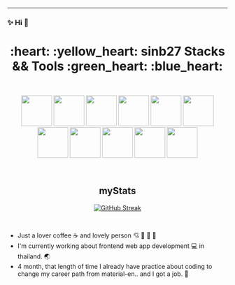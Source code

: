 ---

### :sparkles: Hi :heartbeat:

<div align="center">
  <h1>
 :heart: :yellow_heart: sinb27 Stacks && Tools  :green_heart: :blue_heart:
  </h1>
</div>

&nbsp;&nbsp;&nbsp;

<div align="center" >
<img src="https://cdn.jsdelivr.net/gh/devicons/devicon/icons/svelte/svelte-original.svg" width="70" height="70" />
<img src="https://cdn.jsdelivr.net/gh/devicons/devicon/icons/html5/html5-original.svg" width="70" height="70" />
<img src="https://cdn.jsdelivr.net/gh/devicons/devicon/icons/javascript/javascript-plain.svg" width="70" height="70" />
<img src="https://cdn.jsdelivr.net/gh/devicons/devicon/icons/nodejs/nodejs-original.svg" width="70" height="70" />
<!-- <img src="https://cdn.jsdelivr.net/gh/devicons/devicon/icons/mongodb/mongodb-original.svg" width="70" height="70" /> -->
<img src="https://cdn.jsdelivr.net/gh/devicons/devicon/icons/vuejs/vuejs-original.svg" width="70" height="70" />
<img src="https://cdn.jsdelivr.net/gh/devicons/devicon/icons/bulma/bulma-plain.svg" width="70" height="70" />
<img src="https://cdn.jsdelivr.net/gh/devicons/devicon/icons/tailwindcss/tailwindcss-plain.svg" width="70" height="70" />
<img src="https://cdn.jsdelivr.net/gh/devicons/devicon/icons/postgresql/postgresql-original.svg" width="70" height="70" />
<img src="https://cdn.jsdelivr.net/gh/devicons/devicon/icons/react/react-original.svg" width="70" height="70" />
<img src="https://cdn.jsdelivr.net/gh/devicons/devicon/icons/materialui/materialui-original.svg" width="70" height="70" />
<img src="https://cdn.jsdelivr.net/gh/devicons/devicon/icons/css3/css3-original.svg" width="70" height="70" />
<!-- <img src="https://cdn.jsdelivr.net/gh/devicons/devicon/icons/express/express-original.svg" width="70" height="70" /> -->
</div>          

&nbsp;&nbsp;&nbsp;

<div align="center" >
  <h2>myStats</h2>
<a href="https://git.io/streak-stats"><img src="https://github-readme-streak-stats.herokuapp.com?user=sinb27" alt="GitHub Streak" /></a>
</div>

&nbsp;&nbsp;&nbsp;
 
- Just a lover coffee :coffee: and lovely person :cupid: :moyai: :moyai: :moyai:
- I'm currently working about frontend web app development :computer: in thailand. :earth_asia:
- 4 month, that length of time I already have practice about coding to change my career path from material-en.. and I got a job. :tada:
